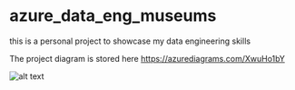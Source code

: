 # azure_data_eng_museums
this is a personal project to showcase my data engineering skills

The project diagram is stored here https://azurediagrams.com/XwuHo1bY

![alt text](https://github.com/ToninaP/azure_data_eng_museums/blob/main/docs/graphs/Exported-Diagram.svg)
